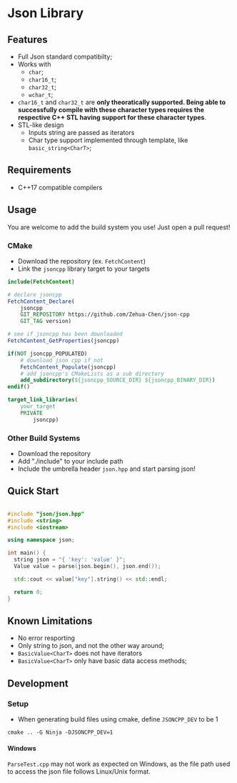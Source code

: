 # Json Library

## Features

- Full Json standard compatibilty;
- Works with
  - `char`;
  - `char16_t`;
  - `char32_t`;
  - `wchar_t`;
- `char16_t` and `char32_t` are **only theoratically supported. Being able
  to successfully compile with these character types requires the respective
  C++ STL having support for these character types**.
- STL-like design
  - Inputs string are passed as iterators
  - Char type support implemented through template, like `basic_string<CharT>`;

## Requirements

- C++17 compatible compilers

## Usage

You are welcome to add the build system you use! Just open a pull request!

### CMake

- Download the repository (ex. `FetchContent`)
- Link the `jsoncpp` library target to your targets

```cmake
include(FetchContent)

# declare jsoncpp
FetchContent_Declare(
    jsoncpp
    GIT_REPOSITORY https://github.com/Zehua-Chen/json-cpp
    GIT_TAG version)

# see if jsoncpp has been downloaded
FetchContent_GetProperties(jsoncpp)

if(NOT jsoncpp_POPULATED)
    # download json cpp if not
    FetchContent_Populate(jsoncpp)
    # add jsoncpp's CMakeLists as a sub directory
    add_subdirectory(${jsoncpp_SOURCE_DIR} ${jsoncpp_BINARY_DIR})
endif()

target_link_libraries(
    your_target
    PRIVATE
        jsoncpp)
```

### Other Build Systems

- Download the repository
- Add "./include" to your include path
- Include the umbrella header `json.hpp` and start parsing json!

## Quick Start

```cpp

#include "json/json.hpp"
#include <string>
#include <iostream>

using namespace json;

int main() {
  string json = "{ 'key': 'value' }";
  Value value = parse(json.begin(), json.end());

  std::cout << value["key"].string() << std::endl;

  return 0;
}
```

## Known Limitations

- No error resporting
- Only string to json, and not the other way around;
- `BasicValue<CharT>` does not have iterators
- `BasicValue<CharT>` only have basic data access methods;

## Development

### Setup

- When generating build files using cmake, define `JSONCPP_DEV` to be 1

```
cmake .. -G Ninja -DJSONCPP_DEV=1
```

#### Windows

`ParseTest.cpp` may not work as expected on Windows, as the file path used to access the json file follows Linux/Unix format.
